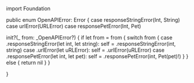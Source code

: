 import Foundation

public enum OpenAPIError: Error {
    case responseStringError(Int, String)
case urlError(URLError)
case responsePetError(Int, Pet)

init?(_ from: _OpenAPIError?) {
    if let from = from {
        switch from {
            case .responseStringError(let int, let string):
  self = .responseStringError(int, string)
case .urlError(let uRLError):
  self = .urlError(uRLError)
case .responsePetError(let int, let pet):
  self = .responsePetError(int, Pet(pet)!)
        }
    } else {
        return nil
    }
}

}